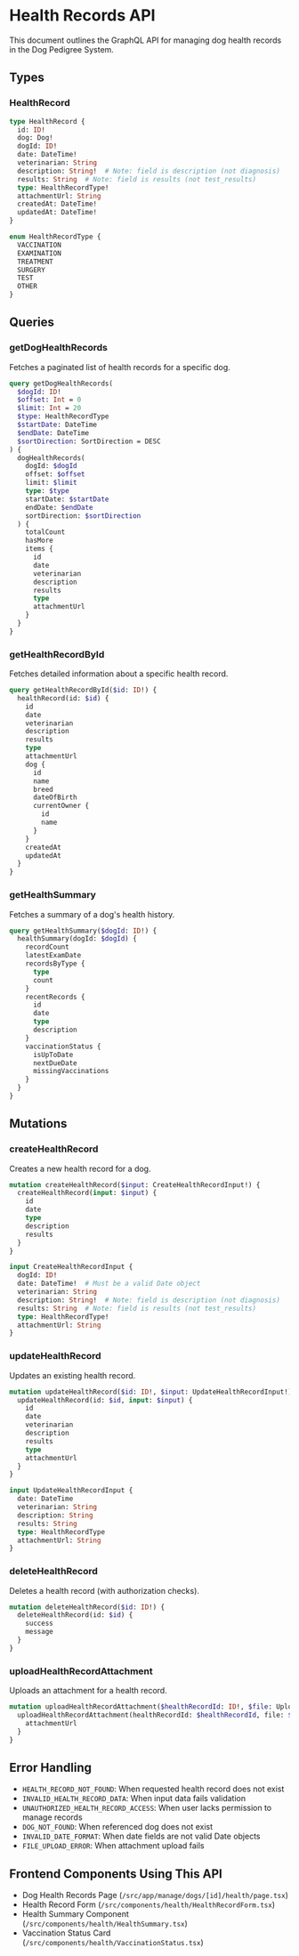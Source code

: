 # Health Records API

This document outlines the GraphQL API for managing dog health records in the Dog Pedigree System.

## Types

### HealthRecord

```graphql
type HealthRecord {
  id: ID!
  dog: Dog!
  dogId: ID!
  date: DateTime!
  veterinarian: String
  description: String!  # Note: field is description (not diagnosis)
  results: String  # Note: field is results (not test_results)
  type: HealthRecordType!
  attachmentUrl: String
  createdAt: DateTime!
  updatedAt: DateTime!
}

enum HealthRecordType {
  VACCINATION
  EXAMINATION
  TREATMENT
  SURGERY
  TEST
  OTHER
}
```

## Queries

### getDogHealthRecords

Fetches a paginated list of health records for a specific dog.

```graphql
query getDogHealthRecords(
  $dogId: ID!
  $offset: Int = 0
  $limit: Int = 20
  $type: HealthRecordType
  $startDate: DateTime
  $endDate: DateTime
  $sortDirection: SortDirection = DESC
) {
  dogHealthRecords(
    dogId: $dogId
    offset: $offset
    limit: $limit
    type: $type
    startDate: $startDate
    endDate: $endDate
    sortDirection: $sortDirection
  ) {
    totalCount
    hasMore
    items {
      id
      date
      veterinarian
      description
      results
      type
      attachmentUrl
    }
  }
}
```

### getHealthRecordById

Fetches detailed information about a specific health record.

```graphql
query getHealthRecordById($id: ID!) {
  healthRecord(id: $id) {
    id
    date
    veterinarian
    description
    results
    type
    attachmentUrl
    dog {
      id
      name
      breed
      dateOfBirth
      currentOwner {
        id
        name
      }
    }
    createdAt
    updatedAt
  }
}
```

### getHealthSummary

Fetches a summary of a dog's health history.

```graphql
query getHealthSummary($dogId: ID!) {
  healthSummary(dogId: $dogId) {
    recordCount
    latestExamDate
    recordsByType {
      type
      count
    }
    recentRecords {
      id
      date
      type
      description
    }
    vaccinationStatus {
      isUpToDate
      nextDueDate
      missingVaccinations
    }
  }
}
```

## Mutations

### createHealthRecord

Creates a new health record for a dog.

```graphql
mutation createHealthRecord($input: CreateHealthRecordInput!) {
  createHealthRecord(input: $input) {
    id
    date
    type
    description
    results
  }
}

input CreateHealthRecordInput {
  dogId: ID!
  date: DateTime!  # Must be a valid Date object
  veterinarian: String
  description: String!  # Note: field is description (not diagnosis)
  results: String  # Note: field is results (not test_results)
  type: HealthRecordType!
  attachmentUrl: String
}
```

### updateHealthRecord

Updates an existing health record.

```graphql
mutation updateHealthRecord($id: ID!, $input: UpdateHealthRecordInput!) {
  updateHealthRecord(id: $id, input: $input) {
    id
    date
    veterinarian
    description
    results
    type
    attachmentUrl
  }
}

input UpdateHealthRecordInput {
  date: DateTime
  veterinarian: String
  description: String
  results: String
  type: HealthRecordType
  attachmentUrl: String
}
```

### deleteHealthRecord

Deletes a health record (with authorization checks).

```graphql
mutation deleteHealthRecord($id: ID!) {
  deleteHealthRecord(id: $id) {
    success
    message
  }
}
```

### uploadHealthRecordAttachment

Uploads an attachment for a health record.

```graphql
mutation uploadHealthRecordAttachment($healthRecordId: ID!, $file: Upload!) {
  uploadHealthRecordAttachment(healthRecordId: $healthRecordId, file: $file) {
    attachmentUrl
  }
}
```

## Error Handling

- `HEALTH_RECORD_NOT_FOUND`: When requested health record does not exist
- `INVALID_HEALTH_RECORD_DATA`: When input data fails validation
- `UNAUTHORIZED_HEALTH_RECORD_ACCESS`: When user lacks permission to manage records
- `DOG_NOT_FOUND`: When referenced dog does not exist
- `INVALID_DATE_FORMAT`: When date fields are not valid Date objects
- `FILE_UPLOAD_ERROR`: When attachment upload fails

## Frontend Components Using This API

- Dog Health Records Page (`/src/app/manage/dogs/[id]/health/page.tsx`)
- Health Record Form (`/src/components/health/HealthRecordForm.tsx`)
- Health Summary Component (`/src/components/health/HealthSummary.tsx`)
- Vaccination Status Card (`/src/components/health/VaccinationStatus.tsx`)
